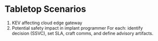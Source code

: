 # Tabletop Scenarios

1) KEV affecting cloud edge gateway
2) Potential safety impact in implant programmer
For each: identify decision (SSVC), set SLA, craft comms, and define advisory artifacts.
